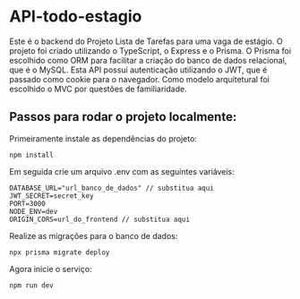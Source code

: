 # API-todo-estagio

Este é o backend do Projeto Lista de Tarefas para uma vaga de estágio. O projeto foi criado utilizando o TypeScript, o Express e o Prisma. O Prisma foi escolhido como ORM para facilitar a criação do banco de dados relacional, que é o MySQL. Esta API possui autenticação utilizando o JWT, que é passado como cookie para o navegador. Como modelo arquitetural foi escolhido o MVC por questões de familiaridade.

## Passos para rodar o projeto localmente:

Primeiramente instale as dependências do projeto:
```
npm install
```

Em seguida crie um arquivo .env com as seguintes variáveis:
```
DATABASE_URL="url_banco_de_dados" // substitua aqui
JWT_SECRET=secret_key
PORT=3000
NODE_ENV=dev
ORIGIN_CORS=url_do_frontend // substitua aqui
```

Realize as migrações para o banco de dados:
```
npx prisma migrate deploy
```

Agora inicie o serviço:
```
npm run dev
```
